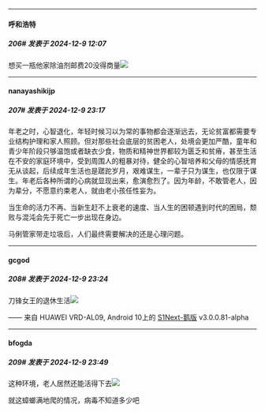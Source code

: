﻿
*****

####  呼和浩特  
##### 206#       发表于 2024-12-9 12:07

想买一瓶他家除油剂邮费20没得商量<img src="https://static.saraba1st.com/image/smiley/face2017/004.gif" referrerpolicy="no-referrer">


*****

####  nanayashikijp  
##### 207#       发表于 2024-12-9 23:17

年老之时，心智退化，年轻时候习以为常的事物都会逐渐远去，无论贫富都需要专业结构护理和家人照顾。但对那些社会底层的贫困老人，处境会更加严酷，童年和青少年阶段只够温饱或者缺衣少食，物质和精神世界都较为匮乏和贫瘠，甚至生活在不安的家庭环境中，受到周围人的粗暴对待，健全的心智培养和父母的情感抚育无从谈起，后续成年生活也是蹉跎岁月，艰难谋生，一辈子只为谋生，也仅限于谋生。年老后各种所谓的心病就显现出来，愈演愈烈了。因为年龄，不敢管老人，因为辈分，不愿意约束老人，就由老小孩任性妄为。

当生命的活力不再、当新生赶不上衰老的速度、当人生的困顿遇到时代的困局，颓败与混沌会先于死亡一步出现在身边。

马俐管家带走垃圾后，人们最终需要解决的还是心理问题。


*****

####  gcgod  
##### 208#       发表于 2024-12-9 23:24

刀锋女王的退休生活<img src="https://static.saraba1st.com/image/smiley/face2017/001.png" referrerpolicy="no-referrer">

—— 来自 HUAWEI VRD-AL09, Android 10上的 [S1Next-鹅版](https://github.com/ykrank/S1-Next/releases) v3.0.0.81-alpha


*****

####  bfogda  
##### 209#       发表于 2024-12-9 23:49

这种环境，老人居然还能活得下去<img src="https://static.saraba1st.com/image/smiley/face2017/001.png" referrerpolicy="no-referrer">

就这蟑螂满地爬的情况，病毒不知道多少吧

